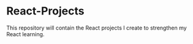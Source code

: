# React-Projects
This repository will contain the React projects I create to strengthen my React learning.
